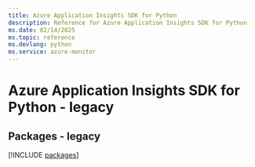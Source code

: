 ```yaml
---
title: Azure Application Insights SDK for Python
description: Reference for Azure Application Insights SDK for Python
ms.date: 02/14/2025
ms.topic: reference
ms.devlang: python
ms.service: azure-monitor
---
```

# Azure Application Insights SDK for Python - legacy
## Packages - legacy
[!INCLUDE [packages](application-insights-index.md)]
